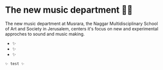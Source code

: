 # The new music department 👋🎶

The new music department at Musrara, the Naggar Multidisciplinary School of Art and Society in Jerusalem, centers it's focus on new and experimental approches to sound and music making.

- ✨
- ✨
- ✨


```
✨ test ✨
```

<!--

**Here are some ideas to get you started:**

🙋‍♀️ A short introduction - what is your organization all about?
🌈 Contribution guidelines - how can the community get involved?
👩‍💻 Useful resources - where can the community find your docs? Is there anything else the community should know?
🍿 Fun facts - what does your team eat for breakfast?
🧙 Remember, you can do mighty things with the power of [Markdown](https://docs.github.com/github/writing-on-github/getting-started-with-writing-and-formatting-on-github/basic-writing-and-formatting-syntax)
-->
